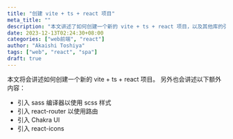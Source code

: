 ```yaml
---
title: "创建 vite + ts + react 项目"
meta_title: ""
description: "本文讲述了如何创建一个新的 vite + ts + react 项目，以及其他库的引用。"
date: 2023-12-13T02:24:30+08:00
categories: ["web前端", "react"]
author: "Akaishi Toshiya"
tags: ["web", "react", "spa"]
draft: true
---
```


本文将会讲述如何创建一个新的 vite + ts + react 项目。
另外也会讲述以下额外内容：
* 引入 sass 编译器以使用 scss 样式
* 引入 react-router 以使用路由
* 引入 Chakra UI
* 引入 react-icons

